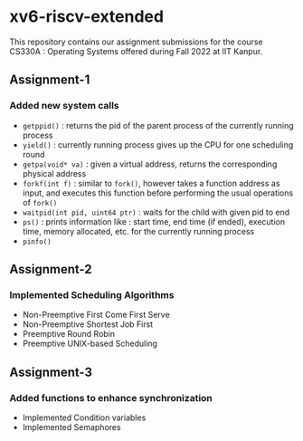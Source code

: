 # xv6-riscv-extended
This repository contains our assignment submissions for the course CS330A : Operating Systems offered during Fall 2022 at IIT Kanpur.

## Assignment-1

### Added new system calls
* `getppid()` : returns the pid of the parent process of the currently running process
* `yield()` : currently running process gives up the CPU for one scheduling round
* `getpa(void* va)` :  given a virtual address, returns the corresponding physical address
* `forkf(int f)` : similar to `fork()`, however takes a function address as input, and executes this function before performing the usual operations of `fork()`
* `waitpid(int pid, uint64 ptr)` : waits for the child with given pid to end
* `ps()` : prints information like : start time, end time (if ended), execution time, memory allocated, etc. for the currently running process
* `pinfo()`

## Assignment-2

### Implemented Scheduling Algorithms

* Non-Preemptive First Come First Serve
* Non-Preemptive Shortest Job First
* Preemptive Round Robin
* Preemptive UNIX-based Scheduling

## Assignment-3

### Added functions to enhance synchronization

* Implemented Condition variables
* Implemented Semaphores
